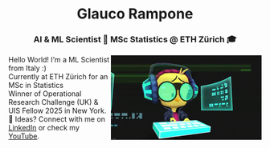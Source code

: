 <h1 align="center">Glauco Rampone</h1>
<h3 align="center">AI & ML Scientist 🤖 MSc Statistics @ ETH Zürich 🎓</h3>
<img align="right" src="hackerman.gif" width="300"/>

<ul style="list-style-type: none; margin: 0; padding: 0;">
      <li>Hello World! I’m a ML Scientist from Italy :)</li>
      <li>Currently at ETH Zürich for an MSc in Statistics</li>
      <li>Winner of Operational Research Challenge (UK) & UIS Fellow 2025 in New York.</li>
      <li>💭 Ideas? Connect with me on <a href="https://www.linkedin.com/in/glauco-rampone/" target="_blank">LinkedIn</a> or check my <a href="https://www.youtube.com/@GlaucoRampone" target="_blank">YouTube</a>.</li>
</ul>
